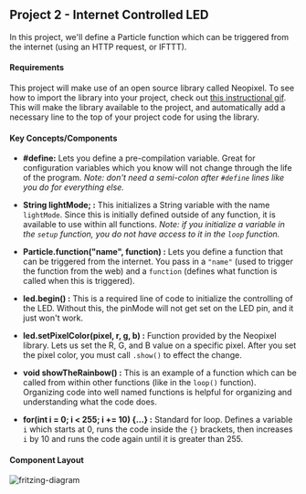 ## Project 2 - Internet Controlled LED

In this project, we'll define a Particle function which can be triggered from the internet (using an HTTP request, or IFTTT).

#### Requirements

This project will make use of an open source library called Neopixel. To see how to import the library into your project, check out [this instructional gif](http://i.imgur.com/m61RMej.gif). This will make the library available to the project, and automatically add a necessary line to the top of your project code for using the library.

#### Key Concepts/Components

- **#define:** Lets you define a pre-compilation variable. Great for configuration variables which you know will not change through the life of the program. *Note: don't need a semi-colon after `#define` lines like you do for everything else.*

- **String lightMode; :** This initializes a String variable with the name `lightMode`. Since this is initially defined outside of any function, it is available to use within all functions.
*Note: if you initialize a variable in the `setup` function, you do not have access to it in the `loop` function.*

- **Particle.function("name", function) :** Lets you define a function that can be triggered from the internet. You pass in a `"name"` (used to trigger the function from the web) and a `function` (defines what function is called when this is triggered).

- **led.begin() :** This is a required line of code to initialize the controlling of the LED. Without this, the pinMode will not get set on the LED pin, and it just won't work.

- **led.setPixelColor(pixel, r, g, b) :** Function provided by the Neopixel library. Lets us set the R, G, and B value on a specific pixel. After you set the pixel color, you must call `.show()` to effect the change.

- **void showTheRainbow() :** This is an example of a function which can be called from within other functions (like in the `loop()` function). Organizing code into well named functions is helpful for organizing and understanding what the code does.

- **for(int i = 0; i < 255; i += 10) {...} :** Standard for loop. Defines a variable `i` which starts at 0, runs the code inside the `{}` brackets, then increases `i` by 10 and runs the code again until it is greater than 255.

#### Component Layout

![fritzing-diagram](https://s3.amazonaws.com/vigesharing-is-vigecaring/jsinichko/1804ytbai.jpg)
